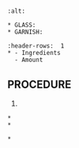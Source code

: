 # 

```{image} ../../images/
:alt: 
```

```{note}
* GLASS:
* GARNISH:
```

```{list-table}
:header-rows:  1
* - Ingredients
  - Amount
```

## PROCEDURE
1. 

```{important}
* 
* 
```

```{tip}
* 
```
